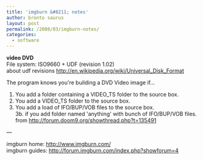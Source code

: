 ```yaml
---
title: 'imgburn &#8211; notes'
author: bronto saurus
layout: post
permalink: /2008/03/imgburn-notes/
categories:
  - software
---
```

**video DVD**  
File system: ISO9660 + UDF (revision 1.02)  
about udf revisions <a href="http://en.wikipedia.org/wiki/Universal_Disk_Format" target="_blank" >http://en.wikipedia.org/wiki/Universal_Disk_Format</a>

The program knows you're building a DVD Video image if&#8230;  
1. You add a folder containing a VIDEO_TS folder to the source box.  
2. You add a VIDEO_TS folder to the source box.  
3. You add a load of IFO/BUP/VOB files to the source box.  
3b. if you add folder named 'anything' with bunch of IFO/BUP/VOB files.  
from <a href="http://forum.doom9.org/showthread.php?t=135491" target="_blank" >http://forum.doom9.org/showthread.php?t=135491</a>

&#8212;

imgburn home: <a href="http://www.imgburn.com/" target="_blank" >http://www.imgburn.com/</a>  
imgburn guides: <a href="http://forum.imgburn.com/index.php?showforum=4" target="_blank" >http://forum.imgburn.com/index.php?showforum=4</a>